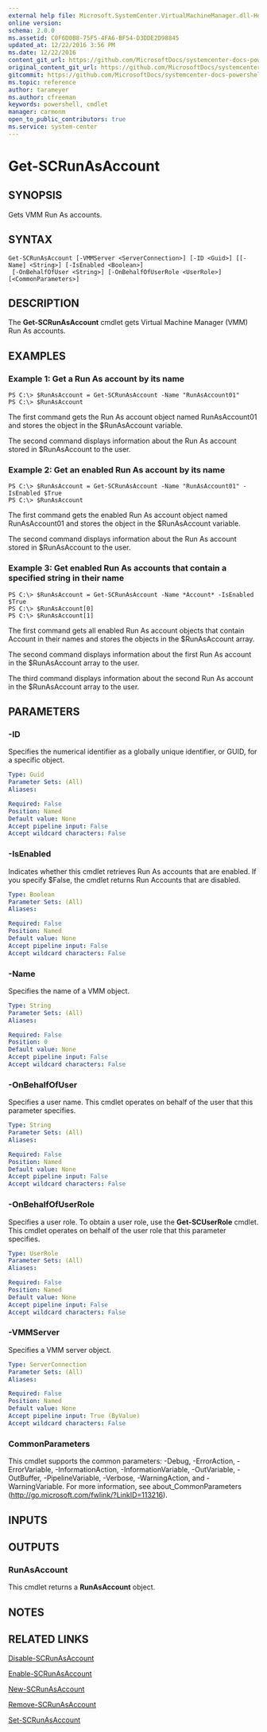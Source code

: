 ```yaml
---
external help file: Microsoft.SystemCenter.VirtualMachineManager.dll-Help.xml
online version: 
schema: 2.0.0
ms.assetid: C0F6D0B8-75F5-4FA6-BF54-D3DDE2D98845
updated_at: 12/22/2016 3:56 PM
ms.date: 12/22/2016
content_git_url: https://github.com/MicrosoftDocs/systemcenter-docs-powershell/blob/master/systemcenter-cmdlets/SystemCenter2016/VirtualMachineManager/vlatest/Get-SCRunAsAccount.md
original_content_git_url: https://github.com/MicrosoftDocs/systemcenter-docs-powershell/blob/master/systemcenter-cmdlets/SystemCenter2016/VirtualMachineManager/vlatest/Get-SCRunAsAccount.md
gitcommit: https://github.com/MicrosoftDocs/systemcenter-docs-powershell/blob/96e5647587661652225fbdd2c797cd4d59d542bc/systemcenter-cmdlets/SystemCenter2016/VirtualMachineManager/vlatest/Get-SCRunAsAccount.md
ms.topic: reference
author: tarameyer
ms.author: cfreeman
keywords: powershell, cmdlet
manager: carmonm
open_to_public_contributors: true
ms.service: system-center
---
```


# Get-SCRunAsAccount

## SYNOPSIS
Gets VMM Run As accounts.

## SYNTAX

```
Get-SCRunAsAccount [-VMMServer <ServerConnection>] [-ID <Guid>] [[-Name] <String>] [-IsEnabled <Boolean>]
 [-OnBehalfOfUser <String>] [-OnBehalfOfUserRole <UserRole>] [<CommonParameters>]
```

## DESCRIPTION
The **Get-SCRunAsAccount** cmdlet gets Virtual Machine Manager (VMM) Run As accounts.

## EXAMPLES

### Example 1: Get a Run As account by its name
```
PS C:\> $RunAsAccount = Get-SCRunAsAccount -Name "RunAsAccount01"
PS C:\> $RunAsAccount
```

The first command gets the Run As account object named RunAsAccount01 and stores the object in the $RunAsAccount variable.

The second command displays information about the Run As account stored in $RunAsAccount to the user.

### Example 2: Get an enabled Run As account by its name
```
PS C:\> $RunAsAccount = Get-SCRunAsAccount -Name "RunAsAccount01" -IsEnabled $True
PS C:\> $RunAsAccount
```

The first command gets the enabled Run As account object named RunAsAccount01 and stores the object in the $RunAsAccount variable.

The second command displays information about the Run As account stored in $RunAsAccount to the user.

### Example 3: Get enabled Run As accounts that contain a specified string in their name
```
PS C:\> $RunAsAccount = Get-SCRunAsAccount -Name *Account* -IsEnabled $True
PS C:\> $RunAsAccount[0]
PS C:\> $RunAsAccount[1]
```

The first command gets all enabled Run As account objects that contain Account in their names and stores the objects in the $RunAsAccount array.

The second command displays information about the first Run As account in the $RunAsAccount array to the user.

The third command displays information about the second Run As account in the $RunAsAccount array to the user.

## PARAMETERS

### -ID
Specifies the numerical identifier as a globally unique identifier, or GUID, for a specific object.

```yaml
Type: Guid
Parameter Sets: (All)
Aliases: 

Required: False
Position: Named
Default value: None
Accept pipeline input: False
Accept wildcard characters: False
```

### -IsEnabled
Indicates whether this cmdlet retrieves Run As accounts that are enabled.
If you specify $False, the cmdlet returns Run Accounts that are disabled.

```yaml
Type: Boolean
Parameter Sets: (All)
Aliases: 

Required: False
Position: Named
Default value: None
Accept pipeline input: False
Accept wildcard characters: False
```

### -Name
Specifies the name of a VMM object.

```yaml
Type: String
Parameter Sets: (All)
Aliases: 

Required: False
Position: 0
Default value: None
Accept pipeline input: False
Accept wildcard characters: False
```

### -OnBehalfOfUser
Specifies a user name.
This cmdlet operates on behalf of the user that this parameter specifies.

```yaml
Type: String
Parameter Sets: (All)
Aliases: 

Required: False
Position: Named
Default value: None
Accept pipeline input: False
Accept wildcard characters: False
```

### -OnBehalfOfUserRole
Specifies a user role.
To obtain a user role, use the **Get-SCUserRole** cmdlet.
This cmdlet operates on behalf of the user role that this parameter specifies.

```yaml
Type: UserRole
Parameter Sets: (All)
Aliases: 

Required: False
Position: Named
Default value: None
Accept pipeline input: False
Accept wildcard characters: False
```

### -VMMServer
Specifies a VMM server object.

```yaml
Type: ServerConnection
Parameter Sets: (All)
Aliases: 

Required: False
Position: Named
Default value: None
Accept pipeline input: True (ByValue)
Accept wildcard characters: False
```

### CommonParameters
This cmdlet supports the common parameters: -Debug, -ErrorAction, -ErrorVariable, -InformationAction, -InformationVariable, -OutVariable, -OutBuffer, -PipelineVariable, -Verbose, -WarningAction, and -WarningVariable. For more information, see about_CommonParameters (http://go.microsoft.com/fwlink/?LinkID=113216).

## INPUTS

## OUTPUTS

### RunAsAccount
This cmdlet returns a **RunAsAccount** object.

## NOTES

## RELATED LINKS

[Disable-SCRunAsAccount](xref:SystemCenter2016/VirtualMachineManager/vlatest/Disable-SCRunAsAccount.md)

[Enable-SCRunAsAccount](xref:SystemCenter2016/VirtualMachineManager/vlatest/Enable-SCRunAsAccount.md)

[New-SCRunAsAccount](xref:SystemCenter2016/VirtualMachineManager/vlatest/New-SCRunAsAccount.md)

[Remove-SCRunAsAccount](xref:SystemCenter2016/VirtualMachineManager/vlatest/Remove-SCRunAsAccount.md)

[Set-SCRunAsAccount](xref:SystemCenter2016/VirtualMachineManager/vlatest/Set-SCRunAsAccount.md)

